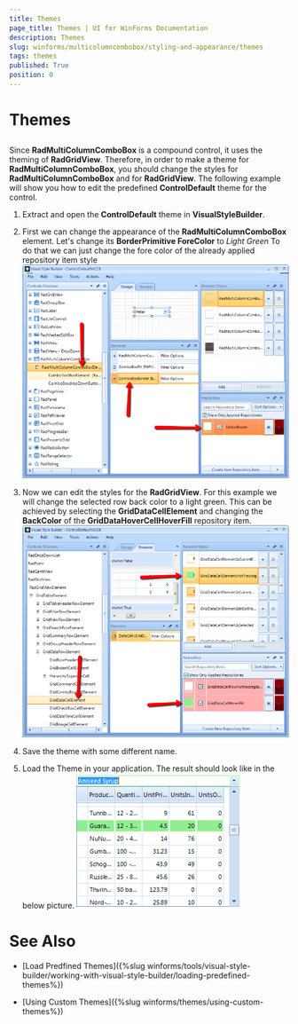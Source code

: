```yaml
---
title: Themes
page_title: Themes | UI for WinForms Documentation
description: Themes
slug: winforms/multicolumncombobox/styling-and-appearance/themes
tags: themes
published: True
position: 0
---
```


# Themes



## 

Since __RadMultiColumnComboBox__ is a compound control, it uses the theming of __RadGridView__. 
        Therefore, in order to make a theme for __RadMultiColumnComboBox__, you should change the styles for 
        __RadMultiColumnComboBox__ and for __RadGridView__. 
        The following example will show you how to edit the predefined __ControlDefault__ theme for the control.

1. Extract and open the __ControlDefault__ theme in __VisualStyleBuilder__.

1. First we can change the appearance of the __RadMultiColumnComboBox__ element. Let's change its 
            __BorderPrimitive ForeColor__ to *Light Green* 
            To do that we can just change the fore color of the already applied repository item style![multicolumncombobox-styling-and-appearance-theme 001](images/multicolumncombobox-styling-and-appearance-theme001.png)

1. Now we can edit the styles for the __RadGridView__. For this example we will change the selected row back color
            to a light green. This can be achieved by selecting the __GridDataCellElement__
            and changing the __BackColor__ of the __GridDataHoverCellHoverFill__ repository item.![multicolumncombobox-styling-and-appearance-theme 002](images/multicolumncombobox-styling-and-appearance-theme002.png)

1. Save the theme with some different name.

1. Load the Theme in your application. The result should look like in the below picture.![multicolumncombobox-styling-and-appearance-theme 003](images/multicolumncombobox-styling-and-appearance-theme003.png)

# See Also

 * [Load Predfined Themes]({%slug winforms/tools/visual-style-builder/working-with-visual-style-builder/loading-predefined-themes%})

 * [Using Custom Themes]({%slug winforms/themes/using-custom-themes%})
